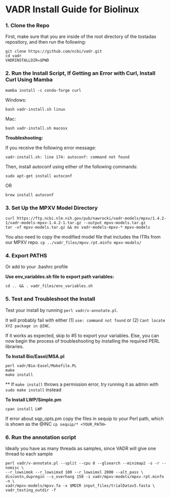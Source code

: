 # VADR Install Guide for Biolinux
### **1. Clone the Repo**

First, make sure that you are inside of the root directory of the tostadas repository, and then run the following:

```
git clone https://github.com/ncbi/vadr.git
cd vadr
VADRINSTALLDIR=$PWD
```
### **2. Run the Install Script, If Getting an Error with Curl, Install Curl Using Mamba**
`mamba install -c conda-forge curl`

Windows:
```
bash vadr-install.sh linux
```
Mac:
```
bash vadr-install.sh macosx
```
**Troubleshooting:**

If you receive the following error message:
```
vadr-install.sh: line 174: autoconf: command not found
```
Then, install autoconf using either of the following commands:

```
sudo apt-get install autoconf
```
OR
```
brew install autoconf
``` 

### 3. **Set Up the MPXV Model Directory**
```
curl https://ftp.ncbi.nlm.nih.gov/pub/nawrocki/vadr-models/mpxv/1.4.2-1/vadr-models-mpxv-1.4.2-1.tar.gz --output mpxv-models.tar.gz
tar -xf mpxv-models.tar.gz && mv vadr-models-mpxv-* mpxv-models
```
You also need to copy the modified model file that includes the ITRs from our MPXV repo.
`cp ../vadr_files/mpxv.rpt.minfo mpxv-models/`

### **4. Export PATHS**
Or add to your .bashrc profile

**Use env_variables.sh file to export path variables:**
```
cd .. && . vadr_files/env_variables.sh
```

### **5. Test and Troubleshoot the Install**

Test your install by running `perl vadr/v-annotate.pl`. 

It will probably fail with either (1) ```use: command not found``` or (2) ```Cant locate XYZ package in @INC```. 

If it works as expected, skip to #5 to export your variables. Else, you can now begin the process of troubleshooting by installing the required PERL libraries.

**To Install Bio/Easel/MSA.pl**
```
perl vadr/Bio-Easel/Makefile.PL
make
make install
```
** If ```make install``` throws a permission error, try running it as admin with ```sudo make install``` instead

**To Install LWP/Simple.pm**
```
cpan install LWP
```
If error about sqp_opts.pm copy the files in sequip to your Perl path, which is shown as the @INC 
`cp sequip/* <YOUR_PATH>`

### 6. Run the annotation script
Ideally you have as many threads as samples, since VADR will give one thread to each sample
```
perl vadr/v-annotate.pl --split --cpu 8 --glsearch --minimap2 -s -r --nomisc \
--r_lowsimok --r_lowsimxd 100 --r_lowsimxl 2000 --alt_pass \
discontn,dupregin --s_overhang 150 -i vadr/mpxv-models/mpxv.rpt.minfo -n \
vadr/mpxv-models/mpxv.fa -x $MDIR input_files/trialDatav5.fasta \
vadr_testing_outdir -f
```